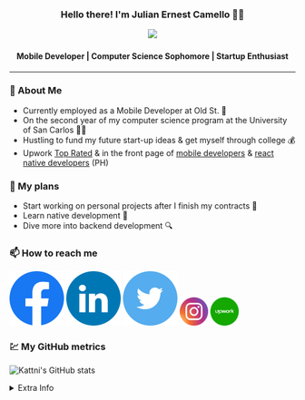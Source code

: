 <div align="center">
  <h3>Hello there! I'm Julian Ernest Camello 🙋‍♂️</h3>
  <img src="https://camello-intro.web.app/bg11.gif" style="height: 350px">
  <h4>Mobile Developer | Computer Science Sophomore | Startup Enthusiast</h4>
</div>

<hr>

### 📖 About Me
- Currently employed as a Mobile Developer at Old St. 💼
- On the second year of my computer science program at the University of San Carlos 👨‍🎓
- Hustling to fund my future start-up ideas & get myself through college 💰
- Upwork [Top Rated](https://www.upwork.com/freelancers/~01affdf65ff2e5788f) & in the front page of [mobile developers](https://www.upwork.com/hire/mobile-app-developers/ph/) & [react native developers](https://www.upwork.com/hire/react-native-developers/ph/) (PH) 

### 📝 My plans 
- Start working on personal projects after I finish my contracts 📜
- Learn native development 📱
- Dive more into backend development 🔍

### 📫 How to reach me
[<img src="Facebook.svg" alt="Julian Ernest Camello on facebook" title="Julian Ernest Camello on Facebook"/>](https://facebook.com/julianernest.adlawan)
[<img src="LinkedIN.svg" alt="Julian Ernest Camello on facebook" title="Julian Ernest Camello on Facebook"/>](https://www.linkedin.com/in/julian-ernest-camello-b2a394212/)
[<img src="Twitter.svg" alt="Julian Ernest Camello on facebook" title="Julian Ernest Camello on Facebook"/>](https://twitter.com/batyoung_nub)
[<img src="Instagram.svg" width=50 height=50 alt="Julian Ernest Camello on facebook" title="Julian Ernest Camello on Facebook"/>](https://instagram.com/yaboiern)
[<img src="Upwork.svg" width=50 height=50 alt="Julian Ernest Camello on facebook" title="Julian Ernest Camello on Facebook"/>](https://www.upwork.com/freelancers/~01affdf65ff2e5788f)

### 💹 My GitHub metrics
![Kattni's GitHub stats](https://github-readme-stats.vercel.app/api?username=julianernest&theme=tokyonight&show_icons=true)


<details><summary>Extra Info</summary>

<div>
    <h4>Check out the music i listen to 🎵</h4>
    <a href="https://www.data-card-for-spotify.com/card?user_id=julzelx21">
    <img src="https://www.data-card-for-spotify.com/api/card?user_id=julzelx21" alt="Data Card for Spotify">
  </a>
</div>

### 🔨 Repos that helped with this readme 
- https://github.com/anuraghazra/github-readme-stats 
- https://github.com/magic-ike/spotify-data-card

</details>
